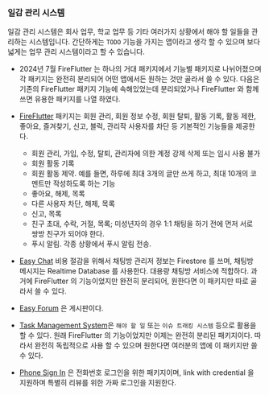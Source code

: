 ### 일감 관리 시스템

일감 관리 시스템은 회사 업무, 학교 업무 등 기타 여러가지 상황에서 해야 할 일들을 관리하는 시스템입니다. 간단하게는 `TODO` 기능을 가지는 앱이라고 생각 할 수 있으며 보다 넓게는 업무 관리 시스템이라고 할 수 있습니다.




- 2024년 7월 FireFlutter 는 하나의 거대 패키지에서 기능별 패키지로 나뉘어졌으며 각 패키지는 완전히 분리되어 어떤 앱에서든 원하는 것만 골라서 쓸 수 있다. 다음은 기존의 FireFlutter 패키지 기능에 속해있었는데 분리되었거나 FireFlutter 와 함께 쓰면 유용한 패키지를 나열 하였다.


- [FireFlutter](https://pub.dev/packages/fireflutter) 패키지는 회원 관리, 회원 정보 수정, 회원 탈퇴, 활동 기록, 활동 제한, 좋아요, 즐겨찾기, 신고, 블럭, 관리작 사용자를 차단 등 기본적인 기능들을 제공한다.
  - 회원 관리, 가입, 수정, 탈퇴, 관리자에 의한 계정 강제 삭제 또는 임시 사용 불가
  - 회원 활동 기록
  - 회원 활동 제약. 예를 들면, 하루에 최대 3개의 글만 쓰게 하고, 최대 10개의 코멘트만 작성하도록 하는 기능
  - 좋아요, 해제, 목록
  - 다른 사용자 차단, 해제, 목록
  - 신고, 목록
  - 친구 초대, 수락, 거절, 목록; 미성년자의 경우 1:1 채팅을 하기 전에 먼저 서로 쌍방 친구가 되어야 한다.
  - 푸시 알림. 각종 상황에서 푸시 알림 전송.


- [Easy Chat](https://pub.dev/packages/easychat) 비용 절감을 위해서 채팅방 관리저 정보는 Firestore 를 쓰며, 채팅방 메시지는 Realtime Database 를 사용한다. 대용량 채팅방 서비스에 적합하다. 과거에 FireFlutter 의 기능이었지만 완전히 분리되어, 원한다면 이 패키지만 따로 골라서 쓸 수 있다.

- [Easy Forum](https://...) 은 게시판이다.

- [Task Management System](https://github.com/thruthesky/task_management_system)은 `해야 할 일` 또는 `이슈 트래킹 시스템` 등으로 활용을 할 수 있다. 원래 FireFlutter 의 기능이었지만 이제는 완전히 분리된 패키지이다. 따라서 완전히 독립적으로 사용 할 수 있으며 원한다면 여러분의 앱에 이 패키지만 쓸 수 있다.


- [Phone Sign In](https://pub.dev/packages/phone_sign_in) 은 전화번호 로그인을 위한 패키지이며, link with credential 을 지원하며 특별히 리뷰를 위한 가짜 로그인을 지원한다.

